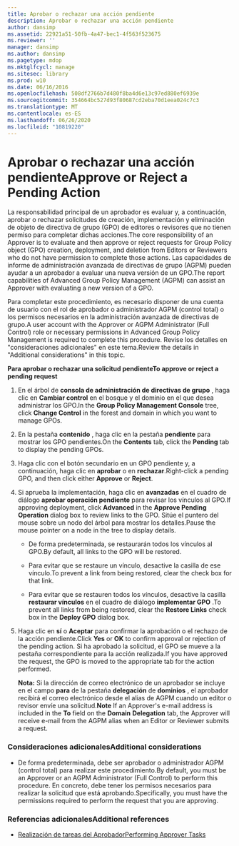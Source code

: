 ```yaml
---
title: Aprobar o rechazar una acción pendiente
description: Aprobar o rechazar una acción pendiente
author: dansimp
ms.assetid: 22921a51-50fb-4a47-bec1-4f563f523675
ms.reviewer: ''
manager: dansimp
ms.author: dansimp
ms.pagetype: mdop
ms.mktglfcycl: manage
ms.sitesec: library
ms.prod: w10
ms.date: 06/16/2016
ms.openlocfilehash: 508df2766b7d480f8ba4d6e13c97ed880ef6939e
ms.sourcegitcommit: 354664bc527d93f80687cd2eba70d1eea024c7c3
ms.translationtype: MT
ms.contentlocale: es-ES
ms.lasthandoff: 06/26/2020
ms.locfileid: "10819220"
---
```

# <span data-ttu-id="773aa-103">Aprobar o rechazar una acción pendiente</span><span class="sxs-lookup"><span data-stu-id="773aa-103">Approve or Reject a Pending Action</span></span>


<span data-ttu-id="773aa-104">La responsabilidad principal de un aprobador es evaluar y, a continuación, aprobar o rechazar solicitudes de creación, implementación y eliminación de objeto de directiva de grupo (GPO) de editores o revisores que no tienen permiso para completar dichas acciones.</span><span class="sxs-lookup"><span data-stu-id="773aa-104">The core responsibility of an Approver is to evaluate and then approve or reject requests for Group Policy object (GPO) creation, deployment, and deletion from Editors or Reviewers who do not have permission to complete those actions.</span></span> <span data-ttu-id="773aa-105">Las capacidades de informe de administración avanzada de directivas de grupo (AGPM) pueden ayudar a un aprobador a evaluar una nueva versión de un GPO.</span><span class="sxs-lookup"><span data-stu-id="773aa-105">The report capabilities of Advanced Group Policy Management (AGPM) can assist an Approver with evaluating a new version of a GPO.</span></span>

<span data-ttu-id="773aa-106">Para completar este procedimiento, es necesario disponer de una cuenta de usuario con el rol de aprobador o administrador AGPM (control total) o los permisos necesarios en la administración avanzada de directivas de grupo.</span><span class="sxs-lookup"><span data-stu-id="773aa-106">A user account with the Approver or AGPM Administrator (Full Control) role or necessary permissions in Advanced Group Policy Management is required to complete this procedure.</span></span> <span data-ttu-id="773aa-107">Revise los detalles en "consideraciones adicionales" en este tema.</span><span class="sxs-lookup"><span data-stu-id="773aa-107">Review the details in "Additional considerations" in this topic.</span></span>

**<span data-ttu-id="773aa-108">Para aprobar o rechazar una solicitud pendiente</span><span class="sxs-lookup"><span data-stu-id="773aa-108">To approve or reject a pending request</span></span>**

1.  <span data-ttu-id="773aa-109">En el árbol de **consola de administración de directivas de grupo** , haga clic en **Cambiar control** en el bosque y el dominio en el que desea administrar los GPO.</span><span class="sxs-lookup"><span data-stu-id="773aa-109">In the **Group Policy Management Console** tree, click **Change Control** in the forest and domain in which you want to manage GPOs.</span></span>

2.  <span data-ttu-id="773aa-110">En la pestaña **contenido** , haga clic en la pestaña **pendiente** para mostrar los GPO pendientes.</span><span class="sxs-lookup"><span data-stu-id="773aa-110">On the **Contents** tab, click the **Pending** tab to display the pending GPOs.</span></span>

3.  <span data-ttu-id="773aa-111">Haga clic con el botón secundario en un GPO pendiente y, a continuación, haga clic en **aprobar** o en **rechazar**.</span><span class="sxs-lookup"><span data-stu-id="773aa-111">Right-click a pending GPO, and then click either **Approve** or **Reject**.</span></span>

4.  <span data-ttu-id="773aa-112">Si aprueba la implementación, haga clic en **avanzadas** en el cuadro de diálogo **aprobar operación pendiente** para revisar los vínculos al GPO.</span><span class="sxs-lookup"><span data-stu-id="773aa-112">If approving deployment, click **Advanced** in the **Approve Pending Operation** dialog box to review links to the GPO.</span></span> <span data-ttu-id="773aa-113">Sitúe el puntero del mouse sobre un nodo del árbol para mostrar los detalles.</span><span class="sxs-lookup"><span data-stu-id="773aa-113">Pause the mouse pointer on a node in the tree to display details.</span></span>

    -   <span data-ttu-id="773aa-114">De forma predeterminada, se restaurarán todos los vínculos al GPO.</span><span class="sxs-lookup"><span data-stu-id="773aa-114">By default, all links to the GPO will be restored.</span></span>

    -   <span data-ttu-id="773aa-115">Para evitar que se restaure un vínculo, desactive la casilla de ese vínculo.</span><span class="sxs-lookup"><span data-stu-id="773aa-115">To prevent a link from being restored, clear the check box for that link.</span></span>

    -   <span data-ttu-id="773aa-116">Para evitar que se restauren todos los vínculos, desactive la casilla **restaurar vínculos** en el cuadro de diálogo **implementar GPO** .</span><span class="sxs-lookup"><span data-stu-id="773aa-116">To prevent all links from being restored, clear the **Restore Links** check box in the **Deploy GPO** dialog box.</span></span>

5.  <span data-ttu-id="773aa-117">Haga clic en **sí** o **Aceptar** para confirmar la aprobación o el rechazo de la acción pendiente.</span><span class="sxs-lookup"><span data-stu-id="773aa-117">Click **Yes** or **OK** to confirm approval or rejection of the pending action.</span></span> <span data-ttu-id="773aa-118">Si ha aprobado la solicitud, el GPO se mueve a la pestaña correspondiente para la acción realizada.</span><span class="sxs-lookup"><span data-stu-id="773aa-118">If you have approved the request, the GPO is moved to the appropriate tab for the action performed.</span></span>

    <span data-ttu-id="773aa-119">**Nota:**  Si la dirección de correo electrónico de un aprobador se incluye en el campo **para** de la pestaña **delegación** de **dominios** , el aprobador recibirá el correo electrónico desde el alias de AGPM cuando un editor o revisor envíe una solicitud.</span><span class="sxs-lookup"><span data-stu-id="773aa-119">**Note** If an Approver's e-mail address is included in the **To** field on the **Domain** **Delegation** tab, the Approver will receive e-mail from the AGPM alias when an Editor or Reviewer submits a request.</span></span>

     

### <span data-ttu-id="773aa-120">Consideraciones adicionales</span><span class="sxs-lookup"><span data-stu-id="773aa-120">Additional considerations</span></span>

-   <span data-ttu-id="773aa-121">De forma predeterminada, debe ser aprobador o administrador AGPM (control total) para realizar este procedimiento.</span><span class="sxs-lookup"><span data-stu-id="773aa-121">By default, you must be an Approver or an AGPM Administrator (Full Control) to perform this procedure.</span></span> <span data-ttu-id="773aa-122">En concreto, debe tener los permisos necesarios para realizar la solicitud que está aprobando.</span><span class="sxs-lookup"><span data-stu-id="773aa-122">Specifically, you must have the permissions required to perform the request that you are approving.</span></span>

### <span data-ttu-id="773aa-123">Referencias adicionales</span><span class="sxs-lookup"><span data-stu-id="773aa-123">Additional references</span></span>

-   [<span data-ttu-id="773aa-124">Realización de tareas del Aprobador</span><span class="sxs-lookup"><span data-stu-id="773aa-124">Performing Approver Tasks</span></span>](performing-approver-tasks.md)

 

 





